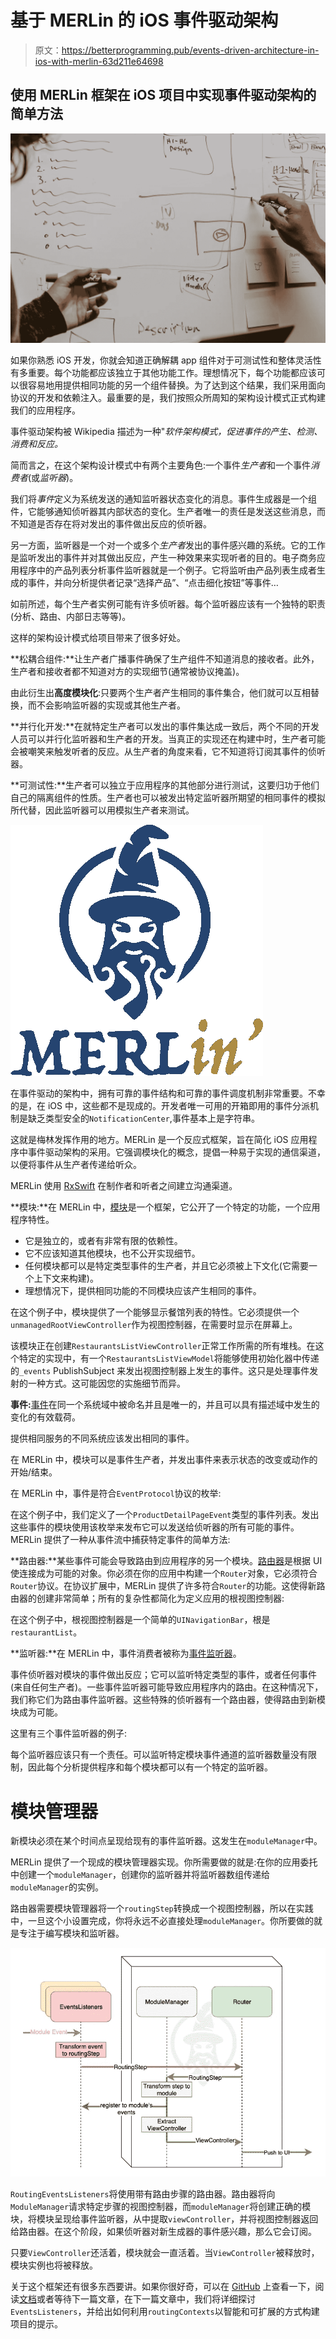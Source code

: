 # 基于 MERLin 的 iOS 事件驱动架构

> 原文：<https://betterprogramming.pub/events-driven-architecture-in-ios-with-merlin-63d211e64698>

## 使用 MERLin 框架在 iOS 项目中实现事件驱动架构的简单方法

![](img/0fc09d08ea1eefdc749b7319124e8e56.png)

如果你熟悉 iOS 开发，你就会知道正确解耦 app 组件对于可测试性和整体灵活性有多重要。每个功能都应该独立于其他功能工作。理想情况下，每个功能都应该可以很容易地用提供相同功能的另一个组件替换。为了达到这个结果，我们采用面向协议的开发和依赖注入。最重要的是，我们按照众所周知的架构设计模式正式构建我们的应用程序。

事件驱动架构被 Wikipedia 描述为一种"*软件架构模式，促进事件的产生、检测、消费和反应。*

简而言之，在这个架构设计模式中有两个主要角色:一个事件*生产者*和一个事件*消费者*(或*监听器*)。

我们将*事件*定义为系统发送的通知监听器状态变化的消息。事件生成器是一个组件，它能够通知侦听器其内部状态的变化。生产者唯一的责任是发送这些消息，而不知道是否存在将对发出的事件做出反应的侦听器。

另一方面，监听器是一个对一个或多个*生产者*发出的事件感兴趣的系统。它的工作是监听发出的事件并对其做出反应，产生一种效果来实现听者的目的。电子商务应用程序中的产品列表分析事件监听器就是一个例子。它将监听由产品列表生成者生成的事件，并向分析提供者记录“选择产品”、“点击细化按钮”等事件…

如前所述，每个生产者实例可能有许多侦听器。每个监听器应该有一个独特的职责(分析、路由、内部日志等等)。

这样的架构设计模式给项目带来了很多好处。

**松耦合组件:**让生产者广播事件确保了生产组件不知道消息的接收者。此外，生产者和接收者都不知道对方的实现细节(通常被协议掩盖)。

由此衍生出**高度模块化**:只要两个生产者产生相同的事件集合，他们就可以互相替换，而不会影响监听器的实现或其他生产者。

**并行化开发:**在就特定生产者可以发出的事件集达成一致后，两个不同的开发人员可以并行化监听器和生产者的开发。当真正的实现还在构建中时，生产者可能会被嘲笑来触发听者的反应。从生产者的角度来看，它不知道将订阅其事件的侦听器。

**可测试性:**生产者可以独立于应用程序的其他部分进行测试，这要归功于他们自己的隔离组件的性质。生产者也可以被发出特定监听器所期望的相同事件的模拟所代替，因此监听器可以用模拟生产者来测试。

![](img/424f7691ed8dea8d948f30617cc3daef.png)

在事件驱动的架构中，拥有可靠的事件结构和可靠的事件调度机制非常重要。不幸的是，在 iOS 中，这些都不是现成的。开发者唯一可用的开箱即用的事件分派机制是缺乏类型安全的`NotificationCenter`,事件基本上是字符串。

这就是梅林发挥作用的地方。MERLin 是一个反应式框架，旨在简化 iOS 应用程序中事件驱动架构的采用。它强调模块化的概念，提倡一种易于实现的通信渠道，以便将事件从生产者传递给听众。

MERLin 使用 [RxSwift](https://github.com/ReactiveX/RxSwift) 在制作者和听者之间建立沟通渠道。

**模块:**在 MERLin 中，[模块](https://github.com/gringoireDM/MERLin/wiki/Modules)是一个框架，它公开了一个特定的功能，一个应用程序特性。

*   它是独立的，或者有非常有限的依赖性。
*   它不应该知道其他模块，也不公开实现细节。
*   任何模块都可以是特定类型事件的生产者，并且它必须被上下文化(它需要一个上下文来构建)。
*   理想情况下，提供相同功能的不同模块应该产生相同的事件。

在这个例子中，模块提供了一个能够显示餐馆列表的特性。它必须提供一个`unmanagedRootViewController`作为视图控制器，在需要时显示在屏幕上。

该模块正在创建`RestaurantsListViewController`正常工作所需的所有堆栈。在这个特定的实现中，有一个`RestaurantsListViewModel`将能够使用初始化器中传递的`_events` PublishSubject 来发出视图控制器上发生的事件。这只是处理事件发射的一种方式。这可能因您的实施细节而异。

**事件:**[事件](https://github.com/gringoireDM/MERLin/wiki/Events)在同一个系统域中被命名并且是唯一的，并且可以具有描述域中发生的变化的有效载荷。

提供相同服务的不同系统应该发出相同的事件。

在 MERLin 中，模块可以是事件生产者，并发出事件来表示状态的改变或动作的开始/结束。

在 MERLin 中，事件是符合`EventProtocol`协议的枚举:

在这个例子中，我们定义了一个`ProductDetailPageEvent`类型的事件列表。发出这些事件的模块使用该枚举来发布它可以发送给侦听器的所有可能的事件。MERLin 提供了一种从事件流中捕获特定事件的简单方法:

**路由器:**某些事件可能会导致路由到应用程序的另一个模块。[路由器](https://github.com/gringoireDM/MERLin/wiki/Routing)是根据 UI 使连接成为可能的对象。你必须在你的应用中构建一个`Router`对象，它必须符合`Router`协议。在协议扩展中，MERLin 提供了许多符合`Router`的功能。这使得新路由器的创建非常简单；所有的复杂性都简化为定义应用的根视图控制器:

在这个例子中，根视图控制器是一个简单的`UINavigationBar`，根是`restaurantList`。

**监听器:**在 MERLin 中，事件消费者被称为[事件监听器](https://github.com/gringoireDM/MERLin/wiki/Listeners)。

事件侦听器对模块的事件做出反应；它可以监听特定类型的事件，或者任何事件(来自任何生产者)。一些事件监听器可能导致应用程序内的路由。在这种情况下，我们称它们为路由事件监听器。这些特殊的侦听器有一个路由器，使得路由到新模块成为可能。

这里有三个事件监听器的例子:

每个监听器应该只有一个责任。可以监听特定模块事件通道的监听器数量没有限制，因此每个分析提供程序和每个模块都可以有一个特定的监听器。

# 模块管理器

新模块必须在某个时间点呈现给现有的事件监听器。这发生在`moduleManager`中。

MERLin 提供了一个现成的模块管理器实现。你所需要做的就是:在你的应用委托中创建一个`moduleManager`，创建你的监听器并将监听器数组传递给`moduleManager`的实例。

路由器需要模块管理器将一个`routingStep`转换成一个视图控制器，所以在实践中，一旦这个小设置完成，你将永远不必直接处理`moduleManager`。你所要做的就是专注于编写模块和监听器。

![](img/bdd777d84e4357de7f7473764110a53d.png)

`RoutingEventsListeners`将使用带有路由步骤的路由器。路由器将向`ModuleManager`请求特定步骤的视图控制器，而`moduleManager`将创建正确的模块，将模块呈现给事件监听器，从中提取`viewController`，并将视图控制器返回给路由器。在这个阶段，如果侦听器对新生成器的事件感兴趣，那么它会订阅。

只要`ViewController`还活着，模块就会一直活着。当`ViewController`被释放时，模块实例也将被释放。

关于这个框架还有很多东西要讲。如果你很好奇，可以在 [GitHub](https://github.com/gringoireDM/MERLin) 上查看一下，阅读[文档](https://github.com/gringoireDM/MERLin/wiki)或者等待下一篇文章，在下一篇文章中，我们将详细探讨`EventsListeners`，并给出如何利用`routingContexts`以智能和可扩展的方式构建项目的提示。